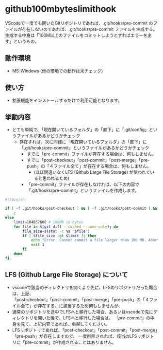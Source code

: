 # github100mbyteslimithook

VScodeで一度でも開いたGitリポジトリであれば、.git/hooks/pre-commit のファイルが存在しないのであれば、.git/hooks/pre-commit ファイルを生成する。
生成する中身は「100M以上のファイルをコミットしようとすればエラーを出す」というもの。

## 動作環境
- MS-Windows (他の環境での動作は未チェック)

## 使い方
- 拡張機能をインストールするだけで利用可能となります。

## 挙動内容
- とても単純で、「現在開いているフォルダ」の「直下」に「.git/config」というファイルがあるかどうかチェック
  - 存在すれば、次に同様に「現在開いているフォルダ」の「直下」に「.git/hooks/pre-commit」というファイルがあるかどうかチェック
    - すでに「pre-commit」ファイルが存在する場合は、何もしません。
    - すでに「post-checkout」「post-commit」「post-merge」「pre-push」の「４ファイル全て」が存在する場合は、何もしません。  
      - (ほぼ間違いなくLFS (Github Large File Storage) が使われていると思われるため)
    - 「pre-commit」ファイルが存在しなければ、以下の内容で「.git/hooks/pre-commit」というファイルを作成します。

```bash
#!/bin/sh

if [ -f .git/hooks/post-checkout ] && [ -f .git/hooks/post-commit ] && [ -f .git/hooks/post-merge ] && [ -f .git/hooks/pre-push ]; then
    ;
else
    limit=104857600 # 100MB in bytes
    for file in $(git diff --cached --name-only); do
        file_size=$(stat -c %s "$file")
        if [ $file_size -gt $limit ]; then
            echo "Error: Cannot commit a file larger than 100 MB. Abort commit."
            exit 1
        fi
    done
fi

```

## LFS (Github Large File Storage) について
- vscodeで該当のディレクトリを開くより先に、LFSのリポジトリだった場合は、上記、  
「post-checkout」「post-commit」「post-merge」「pre-push」の「４ファイル全て」が存在する、に該当するため何もしませんが、
- 通常のリポジトリを途中でLFSへと移行した場合、あるいはvscodeで先にディレクトリを開いた後で、LFSへと移行した場合は、
  「*pre-commit*」の中身を見て、上記内容であれば、*削除*してください。
- LFSリポジトリであれば、「post-checkout」「post-commit」「post-merge」「pre-push」が存在しますので、
  一度削除されれば、該当のLFSリポジトリに「pre-commit」が作成されることはありません。
  